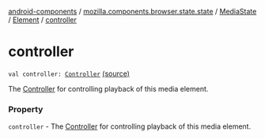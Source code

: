 [android-components](../../../index.md) / [mozilla.components.browser.state.state](../../index.md) / [MediaState](../index.md) / [Element](index.md) / [controller](./controller.md)

# controller

`val controller: `[`Controller`](../../../mozilla.components.concept.engine.media/-media/-controller/index.md) [(source)](https://github.com/mozilla-mobile/android-components/blob/master/components/browser/state/src/main/java/mozilla/components/browser/state/state/MediaState.kt#L45)

The [Controller](../../../mozilla.components.concept.engine.media/-media/-controller/index.md) for controlling playback of this media element.

### Property

`controller` - The [Controller](../../../mozilla.components.concept.engine.media/-media/-controller/index.md) for controlling playback of this media element.